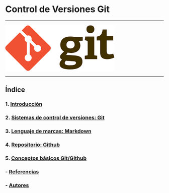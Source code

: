 # Control de Versiones Git

---

![git](img/git.png)

---

## Índice

### 1. [Introducción](introduccion.md)

### 2. [Sistemas de control de versiones: Git](git.md)

### 3. [Lenguaje de marcas: Markdown](markdown.md)

### 4. [Repositorio: Github](github.md)

### 5. [Conceptos básicos Git/Github](conceptos.md)

### - [Referencias](referencias.md)

### - [Autores](autores.md)
